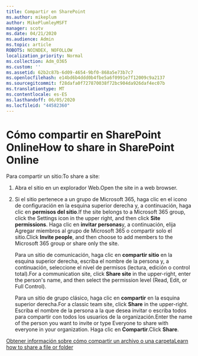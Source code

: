 ```yaml
---
title: Compartir en SharePoint
ms.author: mikeplum
author: MikePlumleyMSFT
manager: scotv
ms.date: 04/21/2020
ms.audience: Admin
ms.topic: article
ROBOTS: NOINDEX, NOFOLLOW
localization_priority: Normal
ms.collection: Adm_O365
ms.custom: ''
ms.assetid: 62b2c87b-6d09-4654-9bf0-868a5e73b7c7
ms.openlocfilehash: e14bd6b4ddd0b4fbe5a6f0991e7f12009c9a2137
ms.sourcegitcommit: f28dafa0f727870038f72bc904da926daf4ec07b
ms.translationtype: MT
ms.contentlocale: es-ES
ms.lasthandoff: 06/05/2020
ms.locfileid: "44582360"
---
```

# <a name="how-to-share-in-sharepoint-online"></a><span data-ttu-id="c9700-102">Cómo compartir en SharePoint Online</span><span class="sxs-lookup"><span data-stu-id="c9700-102">How to share in SharePoint Online</span></span>

<span data-ttu-id="c9700-103">Para compartir un sitio:</span><span class="sxs-lookup"><span data-stu-id="c9700-103">To share a site:</span></span>
  
1. <span data-ttu-id="c9700-104">Abra el sitio en un explorador Web.</span><span class="sxs-lookup"><span data-stu-id="c9700-104">Open the site in a web browser.</span></span>
    
2. <span data-ttu-id="c9700-105">Si el sitio pertenece a un grupo de Microsoft 365, haga clic en el icono de configuración en la esquina superior derecha y, a continuación, haga clic en **permisos del sitio**.</span><span class="sxs-lookup"><span data-stu-id="c9700-105">If the site belongs to a Microsoft 365 group, click the Settings icon in the upper right, and then click **Site permissions**.</span></span> <span data-ttu-id="c9700-106">Haga clic en **invitar personas**y, a continuación, elija Agregar miembros al grupo de Microsoft 365 o compartir solo el sitio.</span><span class="sxs-lookup"><span data-stu-id="c9700-106">Click **Invite people**, and then choose to add members to the Microsoft 365 group or share only the site.</span></span> 
    
    <span data-ttu-id="c9700-107">Para un sitio de comunicación, haga clic en **compartir sitio** en la esquina superior derecha, escriba el nombre de la persona y, a continuación, seleccione el nivel de permisos (lectura, edición o control total).</span><span class="sxs-lookup"><span data-stu-id="c9700-107">For a communication site, click **Share site** in the upper-right, enter the person's name, and then select the permission level (Read, Edit, or Full Control).</span></span> 
    
    <span data-ttu-id="c9700-108">Para un sitio de grupo clásico, haga clic en **compartir** en la esquina superior derecha.</span><span class="sxs-lookup"><span data-stu-id="c9700-108">For a classic team site, click **Share** in the upper-right.</span></span> <span data-ttu-id="c9700-109">Escriba el nombre de la persona a la que desea invitar o escriba todos para compartir con todos los usuarios de la organización.</span><span class="sxs-lookup"><span data-stu-id="c9700-109">Enter the name of the person you want to invite or type Everyone to share with everyone in your organization.</span></span> <span data-ttu-id="c9700-110">Haga clic en **Compartir**.</span><span class="sxs-lookup"><span data-stu-id="c9700-110">Click **Share**.</span></span>
    
[<span data-ttu-id="c9700-111">Obtener información sobre cómo compartir un archivo o una carpeta</span><span class="sxs-lookup"><span data-stu-id="c9700-111">Learn how to share a file or folder</span></span>](https://go.microsoft.com/fwlink/?linkid=511430)
  

